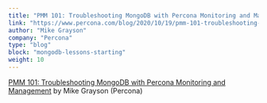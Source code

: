 ```yaml
---
title: "PMM 101: Troubleshooting MongoDB with Percona Monitoring and Management"
link: "https://www.percona.com/blog/2020/10/19/pmm-101-troubleshooting-mongodb-with-percona-monitoring-and-management/"
author: "Mike Grayson"
company: "Percona"
type: "blog"
block: "mongodb-lessons-starting"
weight: 10
---
```


[PMM 101: Troubleshooting MongoDB with Percona Monitoring and Management](https://www.percona.com/blog/2020/10/19/pmm-101-troubleshooting-mongodb-with-percona-monitoring-and-management/) by Mike Grayson (Percona)
